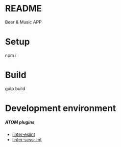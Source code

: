 # README #
Beer & Music APP

# Setup
npm i

# Build
gulp build

# Development environment
##### ATOM plugins
- [linter-eslint](https://atom.io/packages/linter-eslint)
- [linter-scss-lint](https://atom.io/packages/linter-scss-lint)
